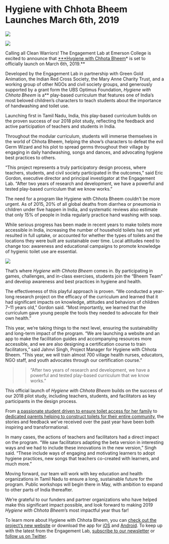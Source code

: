 # Hygiene with Chhota Bheem Launches March 6th, 2019

![](https://res.cloudinary.com/engagement-lab-home/image/upload/v1/homepage-2.0/news/medium/1_oTGWGSAP4RnfUWHJr3o1Yw.png)

![](https://res.cloudinary.com/engagement-lab-home/image/upload/v1/homepage-2.0/news/medium/1_JAtU5SoujTEqCAHL6zj_9w.png)

Calling all Clean Warriors! The Engagement Lab at Emerson College is excited to announce that [\*\*\*Hygiene with Chhota Bheem](https://elab.emerson.edu/hygiene/?en=)\* is set to officially launch on March 6th, 2019.\*\*

Developed by the Engagement Lab in partnership with Green Gold Animation, the Indian Red Cross Society, the Mary Anne Charity Trust, and a working group of other NGOs and civil society groups, and generously supported by a grant form the UBS Optimus Foundation, _Hygiene with Chhota Bheem_ is a\*\* play-based curriculum that features one of India’s most beloved children’s characters to teach students about the importance of handwashing and toilet use.

Launching first in Tamil Nadu, India, this play-based curriculum builds on the proven success of our 2018 pilot study, reflecting the feedback and active participation of teachers and students in India.

Throughout the modular curriculum, students will immerse themselves in the world of Chhota Bheem, helping the show’s characters to defeat the evil Germ Wizard and his plot to spread germs throughout their village by engaging in daily handwashing, songs and dances, and advocating hygiene best practices to others.

“This project represents a truly participatory design process, where teachers, students, and civil society participated in the outcomes,” said Eric Gordon, executive director and principal investigator at the Engagement Lab. “After two years of research and development, we have a powerful and tested play-based curriculum that we know works.”

The need for a program like Hygiene with Chhota Bheem couldn’t be more urgent. As of 2015, 20% of all global deaths from diarrhea or pneumonia in children under five happen in India, and systematic reviews also estimate that only 15% of people in India regularly practice hand washing with soap.

While serious progress has been made in recent years to make toilets more accessible in India, increasing the number of household toilets has not yet resulted in full uptake, or accounted for whether the types of toilets and the locations they were built are sustainable over time. Local attitudes need to change too: awareness and educational campaigns to promote knowledge of hygienic toilet use are essential.

![](https://res.cloudinary.com/engagement-lab-home/image/upload/v1/homepage-2.0/news/medium/1_QVjX5MAA0jq7VddWUh8RcA.jpeg)

That’s where _Hygiene with Chhota Bheem_ comes in. By participating in games, challenges, and in-class exercises, students join the “Bheem Team” and develop awareness and best practices in hygiene and health.

The effectiveness of this playful approach is proven. “We conducted a year-long research project on the efficacy of the curriculum and learned that it had significant impacts on knowledge, attitudes and behaviors of children 7–11 years old,” Gordon said. “Most importantly, we learned that the curriculum gave young people the tools they needed to advocate for their own health.”

This year, we’re taking things to the next level, ensuring the sustainability and long-term impact of the program. “We are launching a website and an app to make the facilitation guides and accompanying resources more accessible, and we are also designing a certification course to train facilitators,” said Jahnvi Singh, Project Manager for Hygiene with Chhota Bheem. “This year, we will train almost 700 village health nurses, educators, NGO staff, and youth advocates through our certification course.”

> > “After two years of research and development, we have a powerful and tested play-based curriculum that we know works.”

This official launch of _Hygiene with Chhota Bheem_ builds on the success of our 2018 pilot study, including teachers, students, and facilitators as key participants in the design process.

From [a passionate student driven to ensure toilet access for her family](https://twitter.com/EngageLab/status/1083438058287128578) to [dedicated parents helping to construct toilets for their entire community](https://twitter.com/EngageLab/status/1088150695822458880), the stories and feedback we’ve received over the past year have been both inspiring and transformational.

In many cases, the actions of teachers and facilitators had a direct impact on the program. “We saw facilitators adapting the beta version in interesting ways and we had to include these innovations in the new version,” Singh said. “These include ways of engaging and motivating learners to adopt hygiene practices, new songs that teachers co-created with learners, and much more.”

Moving forward, our team will work with key education and health organizations in Tamil Nadu to ensure a long, sustainable future for the program. Public workshops will begin there in May, with ambition to expand to other parts of India thereafter.

We’re grateful to our funders and partner organizations who have helped make this significant impact possible, and look forward to making 2019 _Hygiene with Chhota Bheem_’s most impactful year thus far!

To learn more about Hygiene with Chhota Bheem, you can [check out the project’s new website](https://elab.emerson.edu/hygiene/?en=) or download the app for [iOS](https://itunes.apple.com/us/app/hygiene-with-chhota-bheem/id1423871069?mt=8) and [Android](https://play.google.com/store/apps/details?id=edu.engagementlab.chhotabheem&hl=en_US). To keep up with the latest from the Engagement Lab, [subscribe to our newsletter](http://eepurl.com/dBEgfr) or [follow us on Twitter](https://twitter.com/engagelab).

